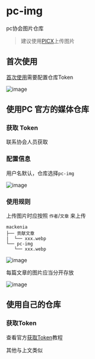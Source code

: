 # pc-img

pc协会图片仓库

> 建议使用[PICX](https://picx.xpoet.cn/)上传图片

## 首次使用

[首次使用](https://picx.xpoet.cn/#/config)需要配置仓库Token

![image](https://cdn.staticaly.com/gh/CQNU-PC/pc-img@master/mackenia/pc-img/image.3ge26uvtbgg0.webp)

## 使用PC 官方的媒体仓库

### 获取 Token

联系协会人员获取

### 配置信息

用户名默认，仓库选择`pc-img`

![image](https://cdn.staticaly.com/gh/CQNU-PC/pc-img@master/mackenia/pc-img/image.6m8fet5hdlw0.webp)

### 使用规则

上传图片时应按照 `作者`/`文章` 来上传

```
mackenia
├── 贡献文章
|  └── xxx.webp
└── pc-img
   └── xxx.webp
```

![image](https://cdn.staticaly.com/gh/CQNU-PC/pc-img@master/mackenia/pc-img/image.4vzvo29vqf80.webp)

每篇文章的图片应当分开存放

![image](https://cdn.staticaly.com/gh/CQNU-PC/pc-img@master/mackenia/pc-img/image.7etrqy5q40o0.webp)

## 使用自己的仓库

### 获取Token

查看官方[获取Token](https://docs.github.com/en/authentication/keeping-your-account-and-data-secure/creating-a-personal-access-token)教程

其他与上文类似
